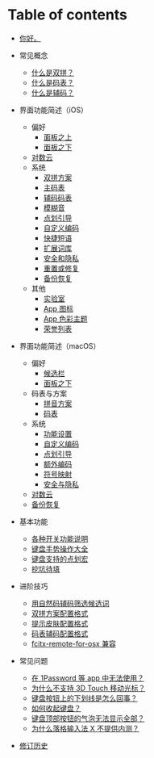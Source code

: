 # Table of contents

* [你好。](README.md)
* 常见概念

  - [什么是双拼？](concept/whatssp.md)
  - [什么是码表？](concept/codetable.md)
  - [什么是辅码？](concept/assist.md)

* 界面功能简述（iOS）
  - 偏好
    - [面板之上](basic/ios/above.md)
    - [面板之下](basic/ios/under.md)
  - [对数云](basic/ios/lgcloud.md)
  - 系统
    - [双拼方案](basic/ios/sp.md)
    - [主码表](basic/ios/mainCodeTable.md)
    - [辅码码表](basic/ios/assist.md)
    - [模糊音](basic/ios/fuzzy.md)
    - [点划引导](basic/ios/bootbutton.md)
    - [自定义编码](basic/ios/custom.md)
    - [快捷短语](basic/ios/message.md)
    - [扩展词库](basic/ios/extended.md)
    - [安全和隐私](basic/ios/secpri.md)
    - [重置或修复](basic/ios/repair.md)
    - [备份恢复](basic/ios/backup.md)
  - 其他 
    - [实验室](basic/ios/lab.md)
    - [App 图标](basic/ios/icon.md)
    - [App 色彩主题](basic/ios/color.md)
    - [荣誉列表](basic/ios/credit.md)

* 界面功能简述（macOS）
  - 偏好
    - [候选栏](basic/macOS/candidateBar.md)
    - [面板之下](basic/macOS/under.md)  
  - 码表与方案
    - [拼音方案](basic/macOS/sp.md)
    - [码表](basic/macOS/codetable.md)
  - 系统
    - [功能设置](basic/macOS/function.md)
    - [自定义编码](basic/macOS/custom.md)
    - [点划引导](basic/macOS/bootbutton.md)
    - [额外编码](basic/macOS/extra.md)
    - [符号映射](basic/macOS/puncmap.md)
    - [安全与隐私](basic/macOS/pri.md)
  - [对数云](basic/macOS/lgcloud.md)
  - [备份恢复](basic/macOS/backup.md)
  
* 基本功能
  - [各种开关功能说明](basic/switchs.md)
  - [键盘手势操作大全](basic/gestures.md)
  - [键盘支持的点划宏](basic/marco.md)
  - [挖坑待填](basic/gitbookcli.md)
* 进阶技巧
  - [用自然码辅码筛选候选词](advanced/zrmassist.md)
  - [双拼方案配置格式](advanced/spformat.md)
  - [提示皮肤配置格式](advanced/skin-format.md)
  - [码表辅码配置格式](advanced/table-format.md)
  - [fcitx-remote-for-osx 兼容](advanced/fcitx.md)
* 常见问题
  - [在 1Password 等 app 中无法使用？](faq/1p.md)
  - [为什么不支持 3D Touch 移动光标？](faq/3d.md)
  - [键盘按钮上的下划线是怎么回事？](faq/button.md)
  - [如何收起键盘？](faq/dismiss.md)
  - [键盘顶部按钮的气泡无法显示全部？](faq/popup.md)
  - [为什么落格输入法 X 不提供内测？](faq/testflight.md)
  
* [修订历史](revision-history.md)